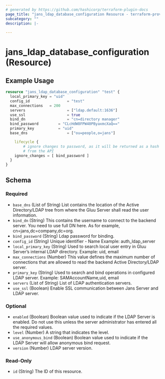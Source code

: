 ```yaml
---
# generated by https://github.com/hashicorp/terraform-plugin-docs
page_title: "jans_ldap_database_configuration Resource - terraform-provider-jans"
subcategory: ""
description: |-
  
---
```


# jans_ldap_database_configuration (Resource)



## Example Usage

```terraform
resource "jans_ldap_database_configuration" "test" {
  local_primary_key = "uid"
  config_id 				= "test"
  max_connections 	= 200
  servers 					= ["ldap.default:1636"]
  use_ssl 					= true
  bind_dn 					= "cn=directory manager"
  bind_password 		= "CLcHdW8FPW40PByaxmcXaQ=="
  primary_key 			= "uid"
  base_dns 					= ["ou=people,o=jans"]

	lifecycle {
		# ignore changes to password, as it will be returned as a hash
		# from the API
    ignore_changes = [ bind_password ]
  }
}
```

<!-- schema generated by tfplugindocs -->
## Schema

### Required

- `base_dns` (List of String) List contains the location of the Active Directory/LDAP tree from where the Gluu Server shall read the user information.
- `bind_dn` (String) This contains the username to connect to the backend server. You need to use full DN here. As for example, cn=jans,dc=company,dc=org.
- `bind_password` (String) Ldap password for binding.
- `config_id` (String) Unique identifier - Name Example: auth_ldap_server
- `local_primary_key` (String) Used to search local user entry in Gluu Server’s internal LDAP directory. Example: uid, email
- `max_connections` (Number) This value defines the maximum number of connections that are allowed to read the backend Active Directory/LDAP server.
- `primary_key` (String) Used to search and bind operations in configured LDAP server. Example: SAMAccountName,uid, email
- `servers` (List of String) List of LDAP authentication servers.
- `use_ssl` (Boolean) Enable SSL communication between Jans Server and LDAP server.

### Optional

- `enabled` (Boolean) Boolean value used to indicate if the LDAP Server is enabled. Do not use this unless the server administrator has entered all the required values.
- `level` (Number) A string that indicates the level.
- `use_anonymous_bind` (Boolean) Boolean value used to indicate if the LDAP Server will allow anonymous bind request.
- `version` (Number) LDAP server version.

### Read-Only

- `id` (String) The ID of this resource.


